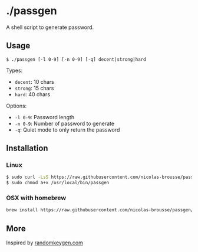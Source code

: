 # ./passgen

A shell script to generate password.


## Usage

```
$ ./passgen [-l 0-9] [-n 0-9] [-q] decent|strong|hard
```

Types:
* `decent`: 10 chars
* `strong`: 15 chars
* `hard`: 40 chars

Options:
* `-l 0-9`: Password length
* `-n 0-9`: Number of password to generate
* `-q`: Quiet mode to only return the password


## Installation

### Linux

```sh
$ sudo curl -LsS https://raw.githubusercontent.com/nicolas-brousse/passgen/v1.0.0/passgen -o /usr/local/bin/passgen
$ sudo chmod a+x /usr/local/bin/passgen
```


### OSX with homebrew

```sh
brew install https://raw.githubusercontent.com/nicolas-brousse/passgen/master/contrib/homebrew/passgen.rb
```


## More

Inspired by [randomkeygen.com](http://randomkeygen.com)
